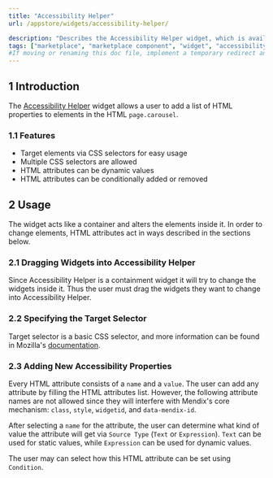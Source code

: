 ```yaml
---
title: "Accessibility Helper"
url: /appstore/widgets/accessibility-helper/

description: "Describes the Accessibility Helper widget, which is available in the Mendix Marketplace."
tags: ["marketplace", "marketplace component", "widget", "accessibility helper", "a11y helper", "token", "platform support"]
#If moving or renaming this doc file, implement a temporary redirect and let the respective team know they should update the URL in the product. See Mapping to Products for more details.
---
```


## 1 Introduction

The [Accessibility Helper](https://marketplace.mendix.com/link/component/114803/) widget allows a user to add a list of HTML properties to elements in the HTML `page.carousel`.

### 1.1 Features

* Target elements via CSS selectors for easy usage
* Multiple CSS selectors are allowed
* HTML attributes can be dynamic values
* HTML attributes can be conditionally added or removed

## 2 Usage

The widget acts like a container and alters the elements inside it. In order to change elements, HTML attributes act in ways described in the sections below.

### 2.1 Dragging Widgets into Accessibility Helper

Since Accessibility Helper is a containment widget it will try to change the widgets inside it. Thus the user must drag the widgets they want to change into Accessibility Helper.

### 2.2 Specifying the Target Selector

Target selector is a basic CSS selector, and more information can be found in Mozilla's [documentation](https://developer.mozilla.org/en-US/docs/Web/CSS/CSS_Selectors).

### 2.3 Adding New Accessibility Properties

Every HTML attribute consists of a `name` and a `value`. The user can add any attribute by filling the HTML attributes list. However, the following attribute names are not allowed since they will interfere with Mendix's core mechanism: `class`, `style`, `widgetid`, and `data-mendix-id`.

After selecting a `name` for the attribute, the user can determine what kind of value the attribute will get via `Source Type` (`Text` or `Expression`). `Text` can be used for static values, while `Expression` can be used for dynamic values. 

The user may can select how this HTML attribute can be set using `Condition`.
